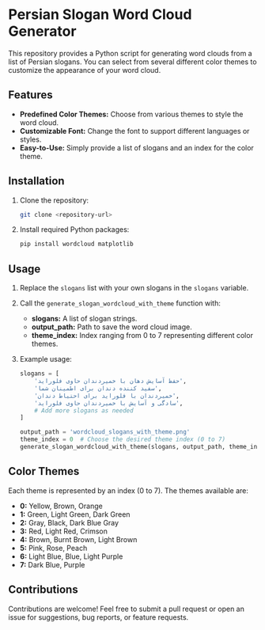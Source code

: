 # Persian Slogan Word Cloud Generator

This repository provides a Python script for generating word clouds from a list of Persian slogans. You can select from several different color themes to customize the appearance of your word cloud.

## Features
- **Predefined Color Themes:** Choose from various themes to style the word cloud.
- **Customizable Font:** Change the font to support different languages or styles.
- **Easy-to-Use:** Simply provide a list of slogans and an index for the color theme.

## Installation
1. Clone the repository:
    ```bash
    git clone <repository-url>
    ```

2. Install required Python packages:
    ```bash
    pip install wordcloud matplotlib
    ```

## Usage
1. Replace the `slogans` list with your own slogans in the `slogans` variable.

2. Call the `generate_slogan_wordcloud_with_theme` function with:
   - **slogans:** A list of slogan strings.
   - **output_path:** Path to save the word cloud image.
   - **theme_index:** Index ranging from 0 to 7 representing different color themes.

3. Example usage:
    ```python
    slogans = [
        'حفظ آسایش دهان با خمیردندان حاوی فلوراید',
        'سفید کننده دندان برای اطمینان شما',
        'خمیردندان با فلوراید برای احتیاط دندان',
        'سادگی و آسایش با خمیردندان حاوی فلوراید',
        # Add more slogans as needed
    ]

    output_path = 'wordcloud_slogans_with_theme.png'
    theme_index = 0  # Choose the desired theme index (0 to 7)
    generate_slogan_wordcloud_with_theme(slogans, output_path, theme_index)
    ```

## Color Themes
Each theme is represented by an index (0 to 7). The themes available are:
- **0:** Yellow, Brown, Orange
- **1:** Green, Light Green, Dark Green
- **2:** Gray, Black, Dark Blue Gray
- **3:** Red, Light Red, Crimson
- **4:** Brown, Burnt Brown, Light Brown
- **5:** Pink, Rose, Peach
- **6:** Light Blue, Blue, Light Purple
- **7:** Dark Blue, Purple

## Contributions
Contributions are welcome! Feel free to submit a pull request or open an issue for suggestions, bug reports, or feature requests.
